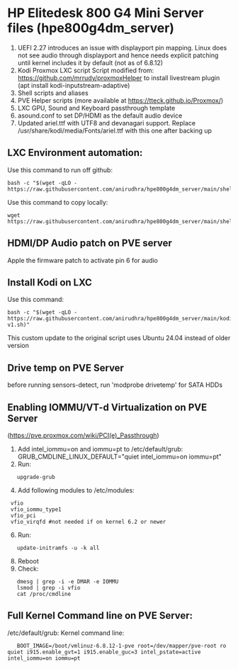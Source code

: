 # HP Elitedesk 800 G4 Mini Server files (hpe800g4dm_server)

1) UEFI 2.27 introduces an issue with displayport pin mapping. Linux does not see audio through displayport and hence needs explicit patching until kernel includes it by default (not as of 6.8.12)
2) Kodi Proxmox LXC script
   Script modified from: https://github.com/mrrudy/proxmoxHelper to install livestream plugin (apt install kodi-inputstream-adaptive)
3) Shell scripts and aliases
4) PVE Helper scripts (more available at https://tteck.github.io/Proxmox/)
5) LXC GPU, Sound and Keyboard passthrough template
6) asound.conf to set DP/HDMI as the default audio device
7) Updated ariel.ttf with UTF8 and devanagari support. Replace /usr/share/kodi/media/Fonts/ariel.ttf with this one after backing up

## LXC Environment automation:

Use this command to run off github:
```
bash -c "$(wget -qLO - https://raw.githubusercontent.com/anirudhra/hpe800g4dm_server/main/shell/install.sh)"
```

Use this command to copy locally:
```
wget https://raw.githubusercontent.com/anirudhra/hpe800g4dm_server/main/shell/install.sh
```

## HDMI/DP Audio patch on PVE server
Apple the firmware patch to activate pin 6 for audio

## Install Kodi on LXC
Use this command:
```
bash -c "$(wget -qLO - https://raw.githubusercontent.com/anirudhra/hpe800g4dm_server/main/kodi_lxc_proxmoxHelper/ct/kodi-v1.sh)"
```

This custom update to the original script uses Ubuntu 24.04 instead of older version

## Drive temp on PVE Server
before running sensors-detect, run 'modprobe drivetemp' for SATA HDDs

## Enabling IOMMU/VT-d Virtualization on PVE Server

(https://pve.proxmox.com/wiki/PCI(e)_Passthrough)

1) Add intel_iommu=on and iommu=pt to /etc/default/grub: GRUB_CMDLINE_LINUX_DEFAULT="quiet intel_iommu=on iommu=pt"
2) Run:
```
   upgrade-grub
```
4) Add following modules to /etc/modules:
```
 vfio
 vfio_iommu_type1
 vfio_pci
 vfio_virqfd #not needed if on kernel 6.2 or newer
```
6) Run:
```
   update-initramfs -u -k all
```
8) Reboot
9) Check:
```
   dmesg | grep -i -e DMAR -e IOMMU
   lsmod | grep -i vfio
   cat /proc/cmdline
```

## Full Kernel Command line on PVE Server:
/etc/default/grub: Kernel command line:
```
   BOOT_IMAGE=/boot/vmlinuz-6.8.12-1-pve root=/dev/mapper/pve-root ro quiet i915.enable_gvt=1 i915.enable_guc=3 intel_pstate=active intel_iommu=on iommu=pt
```
